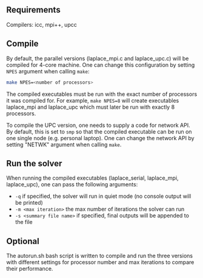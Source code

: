 ## Requirements
Compilers: icc, mpi++, upcc


## Compile
By default, the parallel versions (laplace_mpi.c and laplace_upc.c) will be compiled for 4-core machine. One can change this configuration by setting `NPES` argument when calling `make`:

```bash
make NPES=<number of processors>
```

The compiled executables must be run with the exact number of processors it was compiled for. For example, `make NPES=8` will create executables laplace_mpi and laplace_upc which must later be run with exactly 8 processors.

To compile the UPC version, one needs to supply a code for network API. By default, this is set to `smp` so that the compiled executable can be run on one single node (e.g. personal laptop). One can change the network API by setting "NETWK" argument when calling `make`.


## Run the solver
When running the compiled executables (laplace_serial, laplace_mpi, laplace_upc), one can pass the following arguments:
*    `-q`                      if specified, the solver will run in quiet mode (no console output will be printed)
*    `-m <max iteration>`      the max number of iterations the solver can run
*    `-s <summary file name>`  if specified, final outputs will be appended to the file


## Optional
The autorun.sh bash script is written to compile and run the three versions with different settings for processor number and max iterations to compare their performance.
